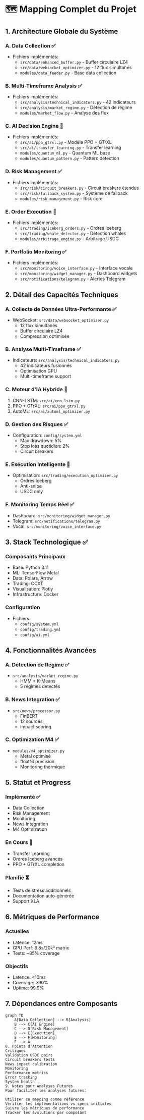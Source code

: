 # 🗺️ Mapping Complet du Projet

## 1. Architecture Globale du Système

### A. Data Collection ✅
- Fichiers implémentés:
  - `src/data/enhanced_buffer.py` - Buffer circulaire LZ4
  - `src/data/websocket_optimizer.py` - 12 flux simultanés
  - `modules/data_feeder.py` - Base data collection

### B. Multi-Timeframe Analysis ✅
- Fichiers implémentés:
  - `src/analysis/technical_indicators.py` - 42 indicateurs
  - `src/analysis/market_regime.py` - Détection de régime
  - `modules/market_flow.py` - Analyse des flux

### C. AI Decision Engine 🔄
- Fichiers implémentés:
  - `src/ai/ppo_gtrxl.py` - Modèle PPO + GTrXL
  - `src/ai/transfer_learning.py` - Transfer learning
  - `modules/quantum_ml.py` - Quantum ML base
  - `modules/quantum_pattern.py` - Pattern detection

### D. Risk Management ✅
- Fichiers implémentés:
  - `src/risk/circuit_breakers.py` - Circuit breakers étendus
  - `src/risk/fallback_system.py` - Système de fallback
  - `modules/risk_management.py` - Risk core

### E. Order Execution 🔄
- Fichiers implémentés:
  - `src/trading/iceberg_orders.py` - Ordres Iceberg
  - `src/trading/whale_detector.py` - Détection whales
  - `modules/arbitrage_engine.py` - Arbitrage USDC

### F. Portfolio Monitoring ✅
- Fichiers implémentés:
  - `src/monitoring/voice_interface.py` - Interface vocale
  - `src/monitoring/widget_manager.py` - Dashboard widgets
  - `src/notifications/telegram.py` - Alertes Telegram

## 2. Détail des Capacités Techniques

### A. Collecte de Données Ultra-Performante ✅
- WebSocket: `src/data/websocket_optimizer.py`
  - 12 flux simultanés
  - Buffer circulaire LZ4
  - Compression optimisée

### B. Analyse Multi-Timeframe ✅
- Indicateurs: `src/analysis/technical_indicators.py`
  - 42 indicateurs fusionnés
  - Optimisation GPU
  - Multi-timeframe support

### C. Moteur d'IA Hybride 🔄
1. CNN-LSTM: `src/ai/cnn_lstm.py`
2. PPO + GTrXL: `src/ai/ppo_gtrxl.py`
3. AutoML: `src/ai/automl_optimizer.py`

### D. Gestion des Risques ✅
- Configuration: `config/system.yml`
  - Max drawdown: 5%
  - Stop loss quotidien: 2%
  - Circuit breakers

### E. Exécution Intelligente 🔄
- Optimisation: `src/trading/execution_optimizer.py`
  - Ordres Iceberg
  - Anti-snipe
  - USDC only

### F. Monitoring Temps Réel ✅
- Dashboard: `src/monitoring/widget_manager.py`
- Telegram: `src/notifications/telegram.py`
- Vocal: `src/monitoring/voice_interface.py`

## 3. Stack Technologique ✅

### Composants Principaux
- Base: Python 3.11
- ML: TensorFlow Metal
- Data: Polars, Arrow
- Trading: CCXT
- Visualisation: Plotly
- Infrastructure: Docker

### Configuration
- Fichiers:
  - `config/system.yml`
  - `config/trading.yml`
  - `config/ai.yml`

## 4. Fonctionnalités Avancées

### A. Détection de Régime ✅
- `src/analysis/market_regime.py`
  - HMM + K-Means
  - 5 régimes détectés

### B. News Integration ✅
- `src/news/processor.py`
  - FinBERT
  - 12 sources
  - Impact scoring

### C. Optimization M4 ✅
- `modules/m4_optimizer.py`
  - Metal optimisé
  - float16 precision
  - Monitoring thermique

## 5. Statut et Progress

### Implémenté ✅
- Data Collection
- Risk Management
- Monitoring
- News Integration
- M4 Optimization

### En Cours 🔄
- Transfer Learning
- Ordres Iceberg avancés
- PPO + GTrXL completion

### Planifié ⏳
- Tests de stress additionnels
- Documentation auto-générée
- Support XLA

## 6. Métriques de Performance

### Actuelles
- Latence: 12ms
- GPU Perf: 9.8s/20k² matrix
- Tests: ~85% coverage

### Objectifs
- Latence: <10ms
- Coverage: >90%
- Uptime: 99.9%

## 7. Dépendances entre Composants

```mermaid
graph TD
    A[Data Collection] --> B[Analysis]
    B --> C[AI Engine]
    C --> D[Risk Management]
    D --> E[Execution]
    E --> F[Monitoring]
    F --> A
8. Points d'Attention
Critiques
Validation USDC pairs
Circuit breakers tests
News impact calibration
Monitoring
Performance metrics
Error tracking
System health
9. Notes pour Analyses Futures
Pour faciliter les analyses futures:

Utiliser ce mapping comme référence
Vérifier les implémentations vs specs initiales
Suivre les métriques de performance
Tracker les évolutions par composant
